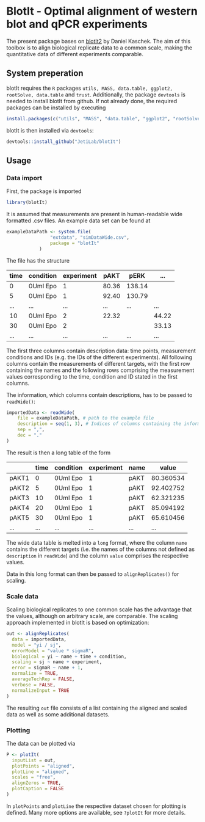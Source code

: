 
# BlotIt - Optimal alignment of western blot and qPCR experiments

The present package bases on [blotIt2](https://github.com/dkaschek/blotIt2) by Daniel Kaschek. The aim of this toolbox is to align biological replicate data to a common scale, making the quantitative data of different experiments comparable.

## System preperation

blotIt requires the `R` packages `utils, MASS, data.table, ggplot2, rootSolve, data.table` and `trust`. Additionally, the package `devtools` is needed to install blotIt from github. If not already done, the required packages can be installed by executing

```r
install.packages(c("utils", "MASS", "data.table", "ggplot2", "rootSolve", "trust", "devtools", "data.table"))
```
blotIt is then installed via `devtools`:
```r
devtools::install_github("JetiLab/blotIt")
```
## Usage

### Data import
First, the package is imported
```r
library(blotIt)
```
It is assumed that measurements are present in human-readable wide formatted .csv files. An example data set can be found at
```r
exampleDataPath <- system.file(
                "extdata", "simDataWide.csv",
                package = "blotIt"
            )
```
The file has the structure

|time|	condition|	experiment|	pAKT|	pERK|...|
|--- | --- | --- | --- | ---|--- | 
|0	|0Uml Epo	| 1 |80.36|	138.14| 
|5	|0Uml Epo	| 1	|92.40|	130.79| 
|...|...|...|...|...|...
10	|0Uml Epo	| 2	|22.32|		|44.22
30	|0Uml Epo	| 2	|	|	|33.13
|...|...|...|...|...|...


The first three columns contain description data: time points, measurement conditions and IDs (e.g. the IDs of the different experiments). All following columns contain the measurements of different targets, with the first row containing the names and the following rows comprising the measurement values corresponding to the time, condition and ID stated in the first columns.

The information, which columns contain descriptions, has to be passed to `readWide()`:
```r
importedData <- readWide(
    file = exampleDataPath, # path to the example file
    description = seq(1, 3), # Indices of columns containing the information
    sep = ",",
    dec = "."
)
```
The result is then a long table of the form

|    |time| condition| experiment|  name |    value|
|--- | --- | --- | --- | ---|--- |
pAKT1|       0|  0Uml Epo|  1|  pAKT| 80.360534
pAKT2|       5|  0Uml Epo|  1|  pAKT| 92.402752
pAKT3|      10|  0Uml Epo|  1|  pAKT| 62.321235
pAKT4|      20|  0Uml Epo|  1|  pAKT| 85.094192
pAKT5|      30|  0Uml Epo|  1|  pAKT| 65.610456
|...|...| ...| ...|...|...|

The wide data table is melted into a `long` format, where the column `name` contains the different targets (i.e. the names of the columns not defined as `description` in `readWide`) and the column `value` comprises the respective values.

Data in this long format can then be passed to `alignReplicates()` for scaling.

### Scale data
Scaling biological replicates to one common scale has the advantage that the values, although on arbitrary scale, are comparable. The scaling approach implemented in blotIt is based on optimization:

```r
out <- alignReplicates(
  data = importedData,
  model = "yi / sj",
  errorModel = "value * sigmaR",
  biological = yi ~ name + time + condition,
  scaling = sj ~ name + experiment,
  error = sigmaR ~ name + 1,
  normalize = TRUE,
  averageTechRep = FALSE,
  verbose = FALSE,
  normalizeInput = TRUE
)
```

The resulting `out` file consists of a list containing the aligned and scaled data as well as some additional datasets.

### Plotting
The data can be plotted via
```r
P <- plotIt(
  inputList = out,
  plotPoints = "aligned",
  plotLine = "aligned",
  scales = "free",
  alignZeros = TRUE,
  plotCaption = FALSE
)
```
In `plotPoints` and `plotLine` the respective dataset chosen for plotting is defined. Many more options are available, see `?plotIt` for more details.
